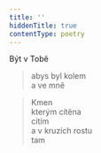 ```yaml
---
title: ''
hiddenTitle: true
contentType: poetry
---
```


<section>

>   

</section>

<section>

>   

</section>

<section>

Být v Tobě

> abys byl kolem  
> a ve mně

</section>

<section>

> Kmen  
> kterým cítěna  
> cítím  
> a v kruzích rostu  
> tam

</section>
